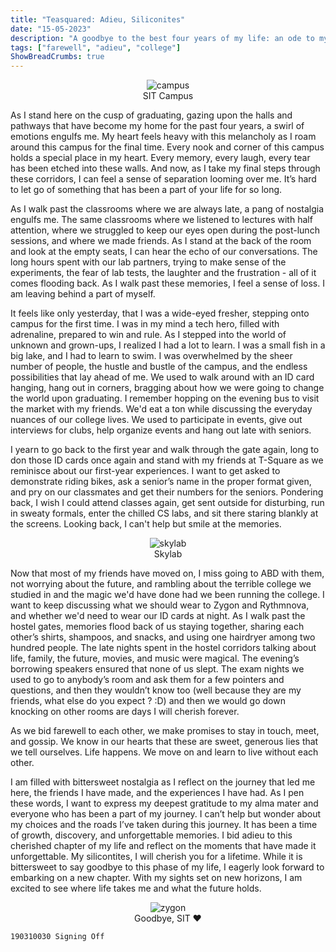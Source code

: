 ```yaml
---
title: "Teasquared: Adieu, Siliconites"
date: "15-05-2023"
description: "A goodbye to the best four years of my life: an ode to my alma mater."
tags: ["farewell", "adieu", "college"]
ShowBreadCrumbs: true 
---
```

<style>
 .skylab {
 justify-content: center;
 align-items: center;
 display: flex;
 flex-direction: column;
 }
 </style>
<figure class="skylab">
<img alt='campus' src ="https://anubhavp.dev/assets/img/teasquared/sit2.jpeg" >
<figcaption>
SIT Campus
</figcaption>
</figure>

As I stand here on the cusp of graduating, gazing upon the halls and pathways that have become my home for the past four years, a swirl of emotions engulfs me. My heart feels heavy with this melancholy as I roam around this campus for the final time. Every nook and corner of this campus holds a special place in my heart. Every memory, every laugh, every tear has been etched into these walls. And now, as I take my final steps through these corridors, I can feel a sense of separation looming over me. It’s hard to let go of something that has been a part of your life for so long.

As I walk past the classrooms where we are always late, a pang of nostalgia engulfs me. The same classrooms where we listened to lectures with half attention, where we struggled to keep our eyes open during the post-lunch sessions, and where we made friends. As I stand at the back of the room and look at the empty seats, I can hear the echo of our conversations. The long hours spent with our lab partners, trying to make sense of the experiments, the fear of lab tests, the laughter and the frustration - all of it comes flooding back. As I walk past these memories, I feel a sense of loss. I am leaving behind a part of myself.

It feels like only yesterday, that I was a wide-eyed fresher, stepping onto campus for the first time. I was in my mind a tech hero, filled with adrenaline, prepared to win and rule. As I stepped into the world of unknown and grown-ups, I realized I had a lot to learn. I was a small fish in a big lake, and I had to learn to swim. I was overwhelmed by the sheer number of people, the hustle and bustle of the campus, and the endless possibilities that lay ahead of me. We used to walk around with an ID card hanging, hang out in corners, bragging about how we were going to change the world upon graduating. I remember hopping on the evening bus to visit the market with my friends. We'd eat a ton while discussing the everyday nuances of our college lives. We used to participate in events, give out interviews for clubs, help organize events and hang out late with seniors.

I yearn to go back to the first year and walk through the gate again, long to don those ID cards once again and stand with my friends at T-Square as we reminisce about our first-year experiences. I want to get asked to demonstrate riding bikes, ask a senior’s name in the proper format given, and pry on our classmates and get their numbers for the seniors.  Pondering back, I wish I could attend classes again, get sent outside for disturbing, run in sweaty formals, enter the chilled CS labs, and sit there staring blankly at the screens. Looking back, I can't help but smile at the memories.

<figure class="skylab">
<img alt= 'skylab'  src ="https://anubhavp.dev/assets/img/teasquared/sit-6.jpeg" class="h-75 w-75">
<figcaption>
Skylab
</figcaption>
</figure>

Now that most of my friends have moved on, I miss going to ABD with them, not worrying about the future, and rambling about the terrible college we studied in and the magic we'd have done had we been running the college. I want to keep discussing what we should wear to Zygon and Rythmnova, and whether we'd need to wear our ID cards at night. As I walk past the hostel gates, memories flood back of us staying together, sharing each other’s shirts, shampoos, and snacks, and using one hairdryer among two hundred people. The late nights spent in the hostel corridors talking about life, family, the future, movies, and music were magical. The evening’s borrowing speakers ensured that none of us slept. The exam nights we used to go to anybody’s room and ask them for a few pointers and questions, and then they wouldn’t know too (well because they are my friends, what else do you expect ? :D) and then we would go down knocking on other rooms are days I will cherish forever.

As we bid farewell to each other, we make promises to stay in touch, meet, and gossip. We know in our hearts that these are sweet, generous lies that we tell ourselves. Life happens. We move on and learn to live without each other.

I am filled with bittersweet nostalgia as I reflect on the journey that led me here, the friends I have made, and the experiences I have had. As I pen these words, I want to express my deepest gratitude to my alma mater and everyone who has been a part of my journey. I can’t help but wonder about my choices and the roads I’ve taken during this journey. It has been a time of growth, discovery, and unforgettable memories. I bid adieu to this cherished chapter of my life and reflect on the moments that have made it unforgettable. My silicontites, I will cherish you for a lifetime. While it is bittersweet to say goodbye to this phase of my life, I eagerly look forward to embarking on a new chapter. With my sights set on new horizons, I am excited to see where life takes me and what the future holds.

<figure class="skylab">
<img alt='zygon' src ="https://anubhavp.dev/assets/img/teasquared/sit1.jpeg" >
<figcaption>
Goodbye, SIT ❤️
</figcaption>
</figure>

`190310030 Signing Off`
